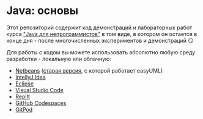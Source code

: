 # Java: основы
Этот репозиторий содержит код демонстраций и лабораторных работ курса ["Java для непрограммистов"](https://nt.ua/academy/java/nta-java1) в том виде, в котором он остается в конце дня - после многочисленных экспериментов и демонстраций :smirk:

Для работы с кодом вы можете использовать абсолютно любую cреду разработки - локальную или облачную:
* [Netbeans](https://netbeans.apache.org/download/index.htm) ([старая версия](https://archive.org/download/jdk-8u111-nb-8_2), с которой работает easyUML)
* [IntellyJ Idea](https://www.jetbrains.com/ru-ru/idea/download/other.html)
* [Eclipse](https://www.eclipse.org/downloads/)
* [Visual Studio Code](https://code.visualstudio.com/docs/languages/java) 
* [ReplIt](https://replit.com/)
* [GitHub Codespaces](https://github.com/features/codespaces)
* [GitPod](https://www.gitpod.io/)
